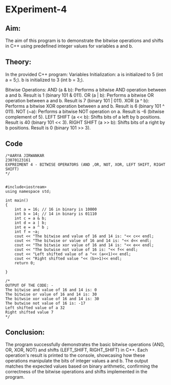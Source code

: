 # EXperiment-4
## Aim:
The aim of this program is to demonstrate the bitwise operations and shifts in C++ using predefined integer values for variables a and b.

## Theory:
In the provided C++ program: Variables Initialization: a is initialized to 5 (int a = 5;). b is initialized to 3 (int b = 3;).

Bitwise Operations: AND (a & b): Performs a bitwise AND operation between a and b. Result is 1 (binary 101 & 011). OR (a | b): Performs a bitwise OR operation between a and b. Result is 7 (binary 101 | 011). XOR (a ^ b): Performs a bitwise XOR operation between a and b. Result is 6 (binary 101 ^ 011). NOT (~a): Performs a bitwise NOT operation on a. Result is -6 (bitwise complement of 5). LEFT SHIFT (a << b): Shifts bits of a left by b positions. Result is 40 (binary 101 << 3). RIGHT SHIFT (a >> b): Shifts bits of a right by b positions. Result is 0 (binary 101 >> 3).

## Code
~~~
/*AARYA JIRWANKAR
23070123161
EXPREIMENT 4 - BITWISE OPERATORS (AND ,OR, NOT, XOR, LEFT SHIFT, RIGHT SHIFT)
*/


#include<iostream>
using namespace std;

int main()
{
    int a = 16; // 16 in binary is 10000
    int b = 14; // 14 in binary is 01110
    int c = a & b;
    int d = a | b;
    int e = a ^ b ;
    int f = ~a;
    cout << "The bitwise and value of 16 and 14 is: "<< c<< endl;
    cout << "The bitwise or value of 16 and 14 is: "<< d<< endl;
    cout << "The bitwsie xor value of 16 and 14 is: "<< e<< endl;
    cout << "The butwise not value of 16 is: "<< f<< endl;
    cout << "Left shifted value of a "<< (a<<1)<< endl;
    cout << "Right shifted value "<< (b>>1)<< endl;
    return 0;

}

/*
OUTPUT OF THE CODE: -
The bitwise and value of 16 and 14 is: 0
The bitwise or value of 16 and 14 is: 30
The bitwsie xor value of 16 and 14 is: 30
The butwise not value of 16 is: -17
Left shifted value of a 32
Right shifted value 7
*/
~~~
## Conclusion:
The program successfully demonstrates the basic bitwise operations (AND, OR, XOR, NOT) and shifts (LEFT_SHIFT, RIGHT_SHIFT) in C++. Each operation's result is printed to the console, showcasing how these operations manipulate the bits of integer values a and b. The output matches the expected values based on binary arithmetic, confirming the correctness of the bitwise operations and shifts implemented in the program.

